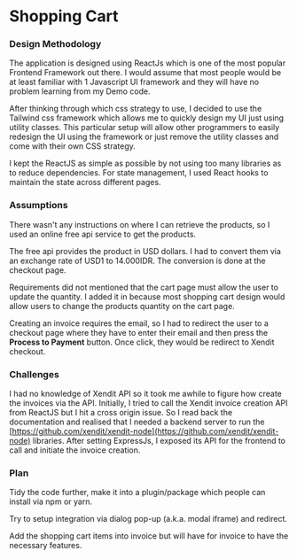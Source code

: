 # Shopping Cart

### Design Methodology

The application is designed using ReactJs which is one of the most popular Frontend Framework out there. I would assume that most people would be at least familiar with 1 Javascript UI framework and they will have no problem learning from my Demo code.

After thinking through which css strategy to use, I decided to use the Tailwind css framework which allows me to quickly design my UI just using utility classes. This particular setup will allow other programmers to easily redesign the UI using the framework or just remove the utility classes and come with their own CSS strategy.

I kept the ReactJS as simple as possible by not using too many libraries as to reduce dependencies. For state management, I used React hooks to maintain the state across different pages.

### Assumptions

There wasn't any instructions on where I can retrieve the products, so I used an online free api service to get the products.

The free api provides the product in USD dollars. I had to convert them via an exchange rate of USD1 to 14.000IDR. The conversion is done at the checkout page.

Requirements did not mentioned that the cart page must allow the user to update the quantity. I added it in because most shopping cart design would allow users to change the products quantity on the cart page.

Creating an invoice requires the email, so I had to redirect the user to a checkout page where they have to enter their email and then press the **Process to Payment** button. Once click, they would be redirect to Xendit checkout.

### Challenges

I had no knowledge of Xendit API so it took me awhile to figure how create the invoices via the API. Initially, I tried to call the Xendit invoice creation API from ReactJS but I hit a cross origin issue. So I read back the documentation and realised that I needed a backend server to run the [https://github.com/xendit/xendit-node](https://github.com/xendit/xendit-node) libraries. After setting ExpressJs, I exposed its API for the frontend to call and initiate the invoice creation.

### Plan

Tidy the code further, make it into a plugin/package which people can install via npm or yarn. 

Try to setup integration via dialog pop-up (a.k.a. modal iframe) and redirect.

Add the shopping cart items into invoice but will have for invoice to have the necessary features. 

